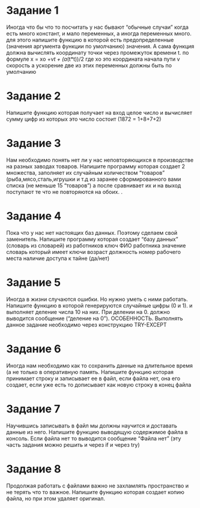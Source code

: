# Задание 1
Иногда что бы что то посчитать у нас бывают “обычные случаи” когда есть много констант, и мало переменных, а иногда переменных много. для этого напишите функцию в которой есть предопределенные (значения аргумента функции по умолчанию) значения. А сама функция должна вычислять координату точки через промежуток времени t.
по формуле x = xо +v*t + (a*(t*t))/2
где 
xо это координата начала пути
v скорость
a ускорение 
две из этих переменных должны быть по умолчанию

# Задание 2
Напишите функцию которая получает на вход целое число и вычисляет сумму цифр из которых это число состоит (1872 = 1+8+7+2) 

# Задание 3 
Нам необходимо понять нет ли у нас неповторяющихся
в производстве на разных заводах товаров. 
Напишите программу которая создает 2 множества,
заполняет их случайным количеством “товаров” 
(рыба,мясо,сталь,игрушки и т.д из заранее сформированного вами списка 
(не меньше 15 “товаров”) а после сравнивает их и на выход поступают 
те что не повторяются на обоих. . 

# Задание 4 
Пока что у нас нет настоящих баз данных.
Поэтому сделаем свой заменитель. 
Напишите программу которая создает “базу данных” 
(словарь из словарей) из работников
	ключ ФИО работника
	значение  словарь который имеет ключи
		возраст
должность
номер рабочего места
	наличие доступа к тайне (да/нет) 

# Задание 5
Иногда в жизни случаются ошибки. Но нужно уметь с ними работать. Напишите функцию в которой генерируются случайные цифры (0 и 1). и выполняет деление числа 10 на них. При делении на 0. должно выводится сообщение (“деление на 0”). ОСОБЕННОСТЬ. Выполнять данное задание необходимо через конструкцию TRY-EXCEPT
# Задание 6
Иногда нам необходимо как то сохранить данные на длительное время (а не только в оперативную память. Напишите функцию которая принимает строку и записывает ее в файл, если файла нет, она его создает, если уже есть то дописывает как новую строку в конец файла
# Задание 7
Научившись записывать в файл мы должны научится и доставать данные из него. Напишите функцию выводящую содержимое файла в консоль. Если файла нет то выводится сообщение “Файла нет” (эту часть задания можно решить и через if и через try) 
# Задание 8
Продолжая работать с файлами важно не захламлять пространство и не терять что то важное. Напишите функцию которая создает копию файла, но при этом удаляет оригинал. 
